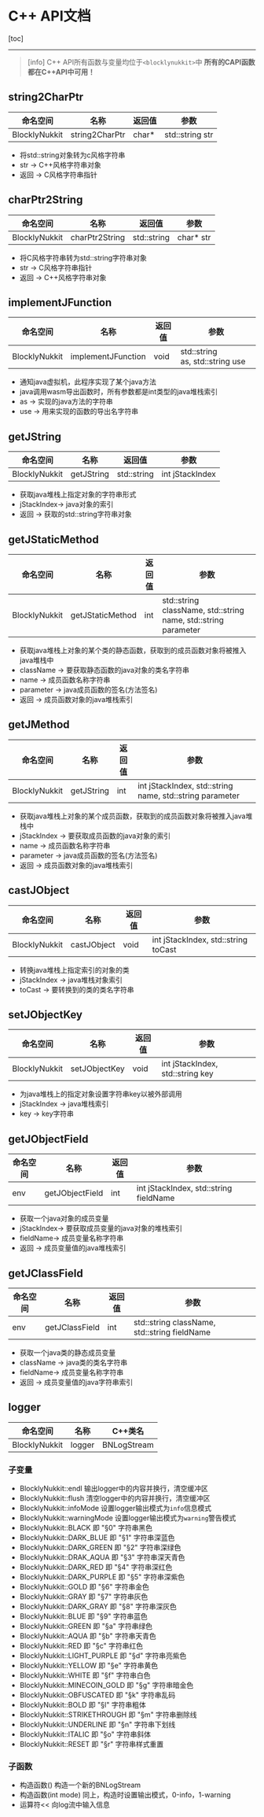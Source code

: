 # C++ API文档
[toc]
*******************************************
>[info] C++ API所有函数与变量均位于`<blocklynukkit>`中
> **所有的CAPI函数都在C++API中可用！**

## string2CharPtr
|命名空间|名称|返回值|参数|
|-|-|-|-|
|BlocklyNukkit|string2CharPtr|char\*|std::string str|
- 将std::string对象转为c风格字符串
- str -> C++风格字符串对象
- 返回 -> C风格字符串指针

## charPtr2String
|命名空间|名称|返回值|参数|
|-|-|-|-|
|BlocklyNukkit|charPtr2String|std::string|char\* str|
- 将C风格字符串转为std::string字符串对象
- str -> C风格字符串指针
- 返回 -> C++风格字符串对象

## implementJFunction
|命名空间|名称|返回值|参数|
|-|-|-|-|
|BlocklyNukkit|implementJFunction|void|std::string as, std::string use|
- 通知java虚拟机，此程序实现了某个java方法  
- java调用wasm导出函数时，所有参数都是int类型的java堆栈索引
- as -> 实现的java方法的字符串
- use -> 用来实现的函数的导出名字符串

## getJString
|命名空间|名称|返回值|参数|
|-|-|-|-|
|BlocklyNukkit|getJString|std::string|int jStackIndex|
- 获取java堆栈上指定对象的字符串形式
- jStackIndex-> java对象的索引
- 返回 -> 获取的std::string字符串对象

## getJStaticMethod
|命名空间|名称|返回值|参数|
|-|-|-|-|
|BlocklyNukkit|getJStaticMethod|int|std::string className, std::string name, std::string parameter|
- 获取java堆栈上对象的某个类的静态函数，获取到的成员函数对象将被推入java堆栈中
- className -> 要获取静态函数的java对象的类名字符串
- name -> 成员函数名称字符串
- parameter -> java成员函数的签名(方法签名)
- 返回 -> 成员函数对象的java堆栈索引

## getJMethod
|命名空间|名称|返回值|参数|
|-|-|-|-|
|BlocklyNukkit|getJString|int|int jStackIndex, std::string name, std::string parameter|
- 获取java堆栈上对象的某个成员函数，获取到的成员函数对象将被推入java堆栈中
- jStackIndex -> 要获取成员函数的java对象的索引
- name -> 成员函数名称字符串
- parameter -> java成员函数的签名(方法签名)
- 返回 -> 成员函数对象的java堆栈索引

## castJObject
|命名空间|名称|返回值|参数|
|-|-|-|-|
|BlocklyNukkit|castJObject|void|int jStackIndex, std::string toCast|
- 转换java堆栈上指定索引的对象的类
- jStackIndex -> java堆栈对象索引
- toCast -> 要转换到的类的类名字符串

## setJObjectKey
|命名空间|名称|返回值|参数|
|-|-|-|-|
|BlocklyNukkit|setJObjectKey|void|int jStackIndex, std::string key|
- 为java堆栈上的指定对象设置字符串key以被外部调用
- jStackIndex -> java堆栈索引
- key -> key字符串

## getJObjectField
|命名空间|名称|返回值|参数|
|-|-|-|-|
|env|getJObjectField|int|int jStackIndex, std::string fieldName|
- 获取一个java对象的成员变量
- jStackIndex-> 要获取成员变量的java对象的堆栈索引
- fieldName-> 成员变量名称字符串
- 返回 -> 成员变量值的java堆栈索引

## getJClassField
|命名空间|名称|返回值|参数|
|-|-|-|-|
|env|getJClassField|int|std::string className, std::string fieldName|
- 获取一个java类的静态成员变量
- className -> java类的类名字符串
- fieldName-> 成员变量名称字符串
- 返回 -> 成员变量值的java字符串索引

## logger
|命名空间|名称|C++类名|
|-|-|-|
|BlocklyNukkit|logger|BNLogStream|
### 子变量
- BlocklyNukkit::endl 输出logger中的内容并换行，清空缓冲区
- BlocklyNukkit::flush 清空logger中的内容并换行，清空缓冲区
- BlocklyNukkit::infoMode 设置logger输出模式为`info`信息模式
- BlocklyNukkit::warningMode 设置logger输出模式为`warning`警告模式
- BlocklyNukkit::BLACK 即 "§0" 字符串黑色
- BlocklyNukkit::DARK_BLUE 即 "§1" 字符串深蓝色
- BlocklyNukkit::DARK_GREEN 即 "§2" 字符串深绿色
- BlocklyNukkit::DRAK_AQUA 即 "§3" 字符串深天青色
- BlocklyNukkit::DARK_RED 即 "§4" 字符串深红色
- BlocklyNukkit::DARK_PURPLE 即 "§5" 字符串深紫色
- BlocklyNukkit::GOLD 即 "§6" 字符串金色
- BlocklyNukkit::GRAY 即 "§7" 字符串灰色
- BlocklyNukkit::DARK_GRAY 即 "§8" 字符串深灰色
- BlocklyNukkit::BLUE 即 "§9" 字符串蓝色
- BlocklyNukkit::GREEN 即 "§a" 字符串绿色
- BlocklyNukkit::AQUA 即 "§b" 字符串天青色
- BlocklyNukkit::RED 即 "§c" 字符串红色
- BlocklyNukkit::LIGHT_PURPLE 即 "§d" 字符串亮紫色
- BlocklyNukkit::YELLOW 即 "§e" 字符串黄色
- BlocklyNukkit::WHITE 即 "§f" 字符串白色
- BlocklyNukkit::MINECOIN_GOLD 即 "§g" 字符串暗金色
- BlocklyNukkit::OBFUSCATED 即 "§k" 字符串乱码
- BlocklyNukkit::BOLD 即 "§l" 字符串粗体
- BlocklyNukkit::STRIKETHROUGH 即 "§m" 字符串删除线
- BlocklyNukkit::UNDERLINE 即 "§n" 字符串下划线
- BlocklyNukkit::ITALIC 即 "§o" 字符串斜体
- BlocklyNukkit::RESET 即 "§r" 字符串样式重置
### 子函数
- 构造函数() 构造一个新的BNLogStream
- 构造函数(int mode) 同上，构造时设置输出模式，0-info，1-warning
- 运算符<< 向log流中输入信息


